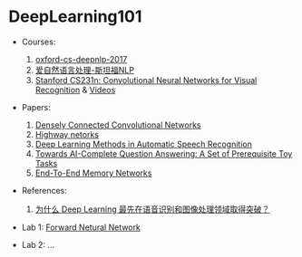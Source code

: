 # DeepLearning101
* Courses:
  1. [oxford-cs-deepnlp-2017](https://github.com/oxford-cs-deepnlp-2017/lectures)
  2. [爱自然语言处理-斯坦福NLP](http://www.52nlp.cn/%E6%96%AF%E5%9D%A6%E7%A6%8F%E6%B7%B1%E5%BA%A6%E5%AD%A6%E4%B9%A0%E4%B8%8Enlp%E7%AC%AC%E5%9B%9B%E8%AE%B2%E8%AF%8D%E7%AA%97%E5%8F%A3%E5%88%86%E7%B1%BB%E5%92%8C%E7%A5%9E%E7%BB%8F%E7%BD%91%E7%BB%9C)
  3. [Stanford  CS231n: Convolutional Neural Networks for Visual Recognition](http://cs231n.github.io/) & [Videos](https://www.youtube.com/watch?v=yp9rwI_LZX8&list=PL16j5WbGpaM0_Tj8CRmurZ8Kk1gEBc7fg)
  
* Papers:
  1. [Densely Connected Convolutional Networks](https://arxiv.org/abs/1608.06993)
  2. [Highway netorks ](http://arxiv.org/pdf/1505.00387v2.pdf)
  3. [Deep Learning Methods in Automatic Speech Recognition](http://cslt.riit.tsinghua.edu.cn/~fzheng/THESES/201506-M-LC.pdf)
  4. [Towards AI-Complete Question Answering: A Set of Prerequisite Toy Tasks](https://arxiv.org/pdf/1502.05698.pdf)
  5. [End-To-End Memory Networks](https://arxiv.org/pdf/1503.08895.pdf)
* References:
  1. [为什么 Deep Learning 最先在语音识别和图像处理领域取得突破？](https://www.zhihu.com/question/21815490)

* Lab 1: [Forward Netural Network](Keras_FNN_Report.md)
* Lab 2: ... 
